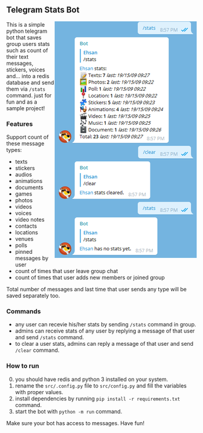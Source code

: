 ## Telegram Stats Bot
<img align="right" src="https://raw.githubusercontent.com/ehsanonline/stats_bot/master/image.png"/>
This is a simple python telegram bot that saves group users stats such as count of their text messages, stickers, voices and... into a redis database and send them via <code>/stats</code> command. just for fun and as a sample project!

### Features
Support count of these message types:
* texts
* stickers
* audios
* animations
* documents
* games
* photos
* videos
* voices
* video notes
* contacts
* locations
* venues
* polls
* pinned messages by user
* count of times that user leave group chat
* count of times that user adds new members or joined group

Total number of messages and last time that user sends any type will be saved separately too.

### Commands
* any user can recevie his/her stats by sending `/stats` command in group.
* admins can receive stats of any user by replying a message of that user and send `/stats` command.
* to clear a user stats, admins can reply a message of that user and send `/clear` command.

### How to run
0. you should have redis and python 3 installed on your system.
1. rename the `src/.config.py` file to `src/config.py` and fill the variables with proper values.
2. install dependencies by running `pip install -r requirements.txt` command.
3. start the bot with `python -m run` command.

Make sure your bot has access to messages. Have fun!
